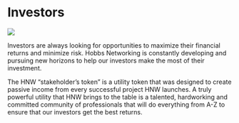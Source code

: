# Investors

![](<../.gitbook/assets/BTC investor\_small.jpg>)

Investors are always looking for opportunities to maximize their financial returns and minimize risk. Hobbs Networking is constantly developing and pursuing new horizons to help our investors make the most of their investment.

The HNW “stakeholder’s token” is a utility token that was designed to create passive income from every successful project HNW launches. A truly powerful utility that HNW brings to the table is a talented, hardworking and committed community of professionals that will do everything from A-Z to ensure that our investors get the best returns.
